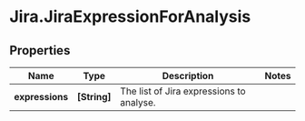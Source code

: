# Jira.JiraExpressionForAnalysis

## Properties

Name | Type | Description | Notes
------------ | ------------- | ------------- | -------------
**expressions** | **[String]** | The list of Jira expressions to analyse. | 


